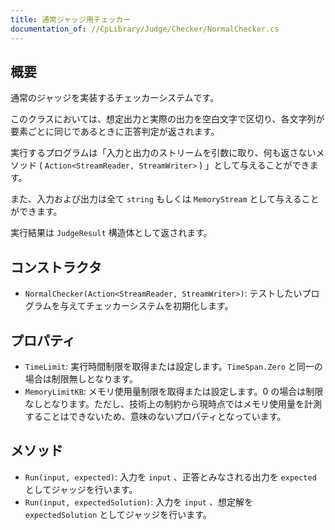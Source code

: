 ```yaml
---
title: 通常ジャッジ用チェッカー
documentation_of: //CpLibrary/Judge/Checker/NormalChecker.cs
---
```


## 概要

通常のジャッジを実装するチェッカーシステムです。

このクラスにおいては、想定出力と実際の出力を空白文字で区切り、各文字列が要素ごとに同じであるときに正答判定が返されます。

実行するプログラムは「入力と出力のストリームを引数に取り、何も返さないメソッド ( `Action<StreamReader, StreamWriter>` ) 」として与えることができます。

また、入力および出力は全て `string` もしくは `MemoryStream` として与えることができます。

実行結果は `JudgeResult` 構造体として返されます。

## コンストラクタ

- `NormalChecker(Action<StreamReader, StreamWriter>)`: テストしたいプログラムを与えてチェッカーシステムを初期化します。

## プロパティ

- `TimeLimit`: 実行時間制限を取得または設定します。`TimeSpan.Zero` と同一の場合は制限無しとなります。
- `MemoryLimitKB`: メモリ使用量制限を取得または設定します。0 の場合は制限なしとなります。ただし、技術上の制約から現時点ではメモリ使用量を計測することはできないため、意味のないプロパティとなっています。

## メソッド

- `Run(input, expected)`: 入力を `input` 、正答とみなされる出力を `expected` としてジャッジを行います。
- `Run(input, expectedSolution)`: 入力を `input` 、想定解を `expectedSolution` としてジャッジを行います。
